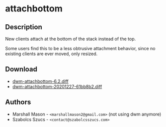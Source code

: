 attachbottom
============

Description
-----------
New clients attach at the bottom of the stack instead of the top.

Some users find this to be a less obtrusive attachment behavior, since no existing
clients are ever moved, only resized.

Download
--------
* [dwm-attachbottom-6.2.diff](dwm-attachbottom-6.2.diff)
* [dwm-attachbottom-20201227-61bb8b2.diff](dwm-attachbottom-20201227-61bb8b2.diff)

Authors
-------
* Marshall Mason - `<marshallmason2@gmail.com>` (not using dwm anymore)
* Szabolcs Szucs - `<contact@szabolcsszucs.com>`
